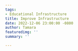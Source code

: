 ```yaml
---
tags:
- Educational Infrastructure
title: Improve Infrastructure
date: 2022-12-06 23:00:00 -0800
author: Tamara
featuredimg: ''
summary: ''

---
```

